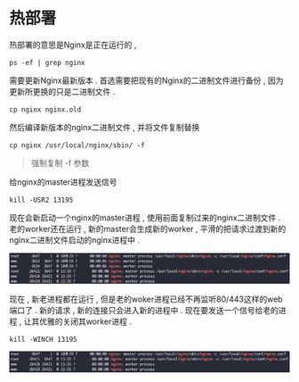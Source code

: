 # 热部署

热部署的意思是Nginx是正在运行的 ,

```
ps -ef | grep nginx
```

需要更新Nginx最新版本 . 首选需要把现有的Nginx的二进制文件进行备份 , 因为更新所更换的只是二进制文件 .

```
cp nginx nginx.old
```

然后编译新版本的nginx二进制文件 , 并将文件复制替换

```
cp nginx /usr/local/nginx/sbin/ -f
```

> 强制复制 -f 参数

给nginx的master进程发送信号

```
kill -USR2 13195
```

现在会新启动一个nginx的master进程 , 使用前面复制过来的nginx二进制文件 . 老的worker还在运行 , 新的master会生成新的worker , 平滑的把请求过渡到新的nginx二进制文件启动的nginx进程中 .

![](/assets/fasongxinhao1.png)

现在 , 新老进程都在运行 , 但是老的woker进程已经不再监听80/443这样的web端口了 . 新的请求 , 新的连接只会进入新的进程中 . 现在要发送一个信号给老的进程 , 让其优雅的关闭其worker进程 .

```
kill -WINCH 13195
```

![](/assets/fasongxinhao2.png)


